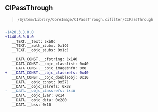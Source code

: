 ## CIPassThrough

> `/System/Library/CoreImage/CIPassThrough.cifilter/CIPassThrough`

```diff

-1420.3.0.0.0
+1440.6.0.0.0
   __TEXT.__text: 0xb0c
   __TEXT.__auth_stubs: 0x160
   __TEXT.__objc_stubs: 0x1c0

   __DATA_CONST.__cfstring: 0x140
   __DATA_CONST.__objc_classlist: 0x40
   __DATA_CONST.__objc_imageinfo: 0x8
+  __DATA_CONST.__objc_classrefs: 0x40
   __DATA_CONST.__objc_doubleobj: 0x10
   __DATA.__objc_const: 0x578
   __DATA.__objc_selrefs: 0xc8
-  __DATA.__objc_classrefs: 0x40
   __DATA.__objc_ivar: 0x14
   __DATA.__objc_data: 0x280
   __DATA.__bss: 0x10

```
